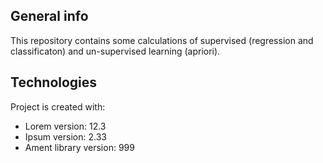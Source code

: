 ## General info
This repository contains some calculations of supervised (regression and classificaton) and un-supervised learning (apriori).
	
## Technologies
Project is created with:
* Lorem version: 12.3
* Ipsum version: 2.33
* Ament library version: 999
